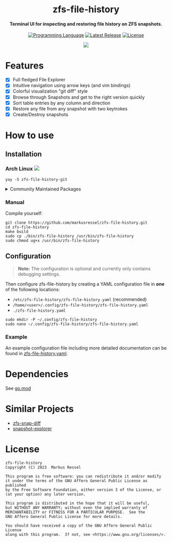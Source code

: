<h1 align="center">zfs-file-history</h1>
<h4 align="center">Terminal UI for inspecting and restoring file history on ZFS snapshots.</h4>

<div align="center">

[![Programming Language](https://img.shields.io/badge/Go-00ADD8?logo=go&logoColor=white)]()
[![Latest Release](https://img.shields.io/github/release/markusressel/zfs-file-history.svg)](https://github.com/markusressel/zfs-file-history/releases)
[![License](https://img.shields.io/badge/license-AGPLv3-blue.svg)](/LICENSE)

<a href="https://asciinema.org/a/HUjG6sJCUfOp2G8b8yXjfCyc9" target="_blank"><img src="https://asciinema.org/a/HUjG6sJCUfOp2G8b8yXjfCyc9.svg" /></a>

</div>

# Features

* [x] Full fledged File Explorer
* [x] Intuitive navigation using arrow keys (and vim bindings)
* [x] Colorful visualization "git diff" style
* [x] Browse through Snapshots and get to the right version quickly
* [x] Sort table entries by any column and direction
* [x] Restore any file from any snapshot with two keytrokes
* [x] Create/Destroy snapshots

# How to use

## Installation

### Arch Linux ![](https://img.shields.io/badge/Arch_Linux-1793D1?logo=arch-linux&logoColor=white)

```shell
yay -S zfs-file-history-git
```

<details>
<summary>Community Maintained Packages</summary>

None yet

</details>

### Manual

Compile yourself:

```shell
git clone https://github.com/markusressel/zfs-file-history.git
cd zfs-file-history
make build
sudo cp ./bin/zfs-file-history /usr/bin/zfs-file-history
sudo chmod ug+x /usr/bin/zfs-file-history
```

## Configuration

> **Note:**
> The configuration is optional and currently only contains debugging settings.

Then configure zfs-file-history by creating a YAML configuration file in **one** of the following locations:

* `/etc/zfs-file-history/zfs-file-history.yaml` (recommended)
* `/home/<user>/.config/zfs-file-history/zfs-file-history.yaml`
* `./zfs-file-history.yaml`

```shell
sudo mkdir -P ~/.config/zfs-file-history
sudo nano ~/.config/zfs-file-history/zfs-file-history.yaml
```

### Example

An example configuration file including more detailed documentation can be found
in [zfs-file-history.yaml](/zfs-file-history.yaml).

# Dependencies

See [go.mod](go.mod)

# Similar Projects

* [zfs-snap-diff](https://github.com/j-keck/zfs-snap-diff)
* [snapshot-explorer](https://github.com/atheriel/snapshot-explorer)

# License

```
zfs-file-history
Copyright (C) 2023  Markus Ressel

This program is free software: you can redistribute it and/or modify
it under the terms of the GNU Affero General Public License as published
by the Free Software Foundation, either version 3 of the License, or
(at your option) any later version.

This program is distributed in the hope that it will be useful,
but WITHOUT ANY WARRANTY; without even the implied warranty of
MERCHANTABILITY or FITNESS FOR A PARTICULAR PURPOSE.  See the
GNU Affero General Public License for more details.

You should have received a copy of the GNU Affero General Public License
along with this program.  If not, see <https://www.gnu.org/licenses/>.
```
